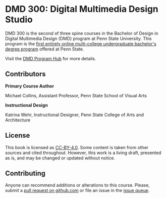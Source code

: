 # DMD 300: Digital Multimedia Design Studio

DMD 300 is the second of three spine courses in the Bachelor of Design in Digital Multimedia Design (DMD) program at Penn State University. This program is the [first entirely online multi-college undergraduate bachelor's degree program](https://artsandarchitecture.psu.edu/news/e-learning-institute-launches-digital-multimedia-design-online-degree) offered at Penn State.

Visit the [DMD Program Hub](http://dmd.psu.edu/) for more details.



## Contributors

**Primary Course Author**

Michael Collins, Assistant Professor, Penn State School of Visual Arts

**Instructional Design**

Katrina Wehr, Instructional Designer, Penn State College of Arts and Architecture

## License

This book is licensed as [CC-BY-4.0](https://creativecommons.org/licenses/by/4.0/). Some content is taken from other sources and cited throughout. However, this work is a living draft, presented as is, and may be changed or updated without notice.

## Contributing

Anyone can recommend additions or alterations to this course. Please, submit a [pull request on github.com](https://github.com/dmd-program/dmd-300-sp19) or file an issue in the [issue queue](https://github.com/dmd-program/dmd-300-sp19/issues).



